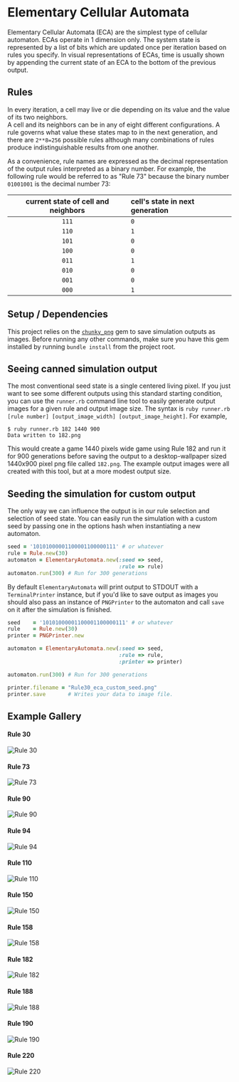 # Elementary Cellular Automata

Elementary Cellular Automata (ECA) are the simplest type of cellular automaton.  ECAs operate in 1 dimension only.  The system state is represented by a list of bits which are updated once per iteration based on rules you specify.  In visual representations of ECAs, time is usually shown by appending the current state of an ECA to the bottom of the previous output.

## Rules

In every iteration, a cell may live or die depending on its value and the value of its two neighbors.  
A cell and its neighbors can be in any of eight different configurations.  A rule governs what value these states map to in the next generation, and there are `2**8=256` possible rules although many combinations of rules produce indistinguishable results from one another.

As a convenience, rule names are expressed as the decimal representation of the output rules interpreted as a binary number. For example, the following rule would be referred to as "Rule 73" because the binary number `01001001` is the decimal number 73:
  

| current state of cell and neighbors | cell's state in next generation |
|:-----------------------------------:|:--------------------------------|
|  `111`                              | `0`                             |
|  `110`                              | `1`                             |
|  `101`                              | `0`                             |
|  `100`                              | `0`                             |
|  `011`                              | `1`                             |
|  `010`                              | `0`                             |
|  `001`                              | `0`                             |
|  `000`                              | `1`                             |

## Setup / Dependencies

This project relies on the [`chunky_png`](https://github.com/wvanbergen/chunky_png) gem to save simulation outputs as images.  Before running any other commands, make sure you have this gem installed by running `bundle install` from the project root.

## Seeing canned simulation output

The most conventional seed state is a single centered living pixel.  If you just want to see some different outputs using this standard starting condition, you can use the `runner.rb` command line tool to easily generate output images for a given rule and output image size.  The syntax is `ruby runner.rb [rule number] [output_image_width] [output_image_height]`.  For example,

```
$ ruby runner.rb 182 1440 900
Data written to 182.png
```

This would create a game 1440 pixels wide game using Rule 182 and run it for 900 generations before saving the output to a desktop-wallpaper sized 1440x900 pixel png file called `182.png`.  The example output images were all created with this tool, but at a more modest output size.

## Seeding the simulation for custom output

The only way we can influence the output is in our rule selection and selection of seed state.  You can easily run the simulation with a custom seed by passing one in the options hash when instantiating a new automaton.  

```ruby
seed = '10101000001100001100000111' # or whatever
rule = Rule.new(30)
automaton = ElementaryAutomata.new(:seed => seed, 
                                   :rule => rule)
automaton.run(300) # Run for 300 generations
```

By default `ElementaryAutomata` will print output to STDOUT with a `TerminalPrinter` instance, but if you'd like to save output as images you should also pass an instance of `PNGPrinter` to the automaton and call `save` on it after the simulation is finished.

```ruby
seed    = '10101000001100001100000111' # or whatever
rule    = Rule.new(30)
printer = PNGPrinter.new

automaton = ElementaryAutomata.new(:seed => seed, 
                                   :rule => rule,
                                   :printer => printer)

automaton.run(300) # Run for 300 generations

printer.filename = "Rule30_eca_custom_seed.png"
printer.save       # Writes your data to image file.
```

## Example Gallery

#### **Rule 30** 
![Rule 30](/example_output/30.png)

#### **Rule 73** 
![Rule 73](/example_output/73.png)

#### **Rule 90** 
![Rule 90](/example_output/90.png)

#### **Rule 94** 
![Rule 94](/example_output/94.png)

#### **Rule 110** 
![Rule 110](/example_output/110.png)

#### **Rule 150** 
![Rule 150](/example_output/150.png)

#### **Rule 158** 
![Rule 158](/example_output/158.png)

#### **Rule 182** 
![Rule 182](/example_output/182.png)

#### **Rule 188** 
![Rule 188](/example_output/188.png)

#### **Rule 190** 
![Rule 190](/example_output/190.png)

#### **Rule 220** 
![Rule 220](/example_output/220.png)
